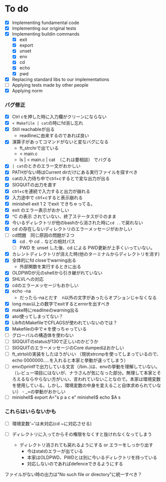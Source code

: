 # To do
- [x] Implementing fundamental code
- [x] Implementing our original tests
- [x] Implementing buildin commands
  - [x] exit
  - [x] export
  - [x] unset
  - [x] env
  - [x] cd
  - [x] echo
  - [x] pwd
- [x] Replacing standard libs to our implementations
- [ ] Applying tests made by other people
- [x] Applying norm

### バグ修正
- [x] Ctrl cを押した時に入力欄がクリーンにならない
- [x] `< Makefile | cat`の時にfd消し忘れ
- [x] Still reachableが出る
  - readlineに由来するのであれば良い
- [x] 演算子があってコマンドがないと変なバグになる
  - ft_strchrで出ている
  - < main.c
  - ls | < main.c | cat　（これは要相談）
	でバグる
- [x] `| cat`のときのエラー文がおかしい
- [x] PATHがない時はCurrent dirだけにある実行ファイルを探すべき
- [x] catの入力待ち中でctrl+cするとで変な出力が出る
- [x] SIGQUITの出力を直す
- [x] ctrl+cを連続で入力すると出力が崩れる
- [x] 入力途中で ctrl+cすると表示崩れる
- [x] minishell exit 1 2 でexit できちゃってる。
- [x] exit のエラー表示がおかしい
- [x] ^C の表示 されていない、終了ステータスが０のまま
- [x] 今いるディレクトリが他のbashから消された時に`cd ..`で戻れない
- [x] cd の存在しないディレクトリのエラーメッセージがおかしい
- [ ] cd問題　同じ原因の問題が２つ
	- [x] cd . や cd .. などの相対パス
	- [ ] PWD を unset した後、cd による PWD更新が上手くいっていない。
- [x] カレントディレクトリが消えた時(他のターミナルからディレクトリを消す)
- [x] 全体的にfd closeでwarning出る
  - 外部関数を実行するときに出る
- [x] OLDPWDが元のshellから引き継がれていない
- [x] SHLVLへの対応
- [x] cdのエラーメッセージもおかしい
- [x] echo -na
  - だったら-naとだす　n以外の文字があったらオプションじゃなくなる
- [x] long max以上の数字でexitするとerrorを出すべき
- [x] make時にreadlineのwarning出る
- [x] atoi使ってしまってない？
- [x] LibftのMakefileでCFLAGSが使われていないのでは？
- [x] Makefileの中で＊を使っちゃっている
- [ ] グローバルの構造体を使わない
- [ ] SIGQUITのstatusが130で正しいのかどうか
- [ ] SIGQUITのエラーメッセージのCore dumpedはおかしい
- [ ] ft_strtolの実装をしたほうがいい （現状strcmpを使ってしまっているので、echo 0000000.....を入れると本家と挙動が違ってしまう）
- [ ] envのprintfで出力している文言（/bin..)は、envの挙動を理解していない。 （レビュー項目にはないが、ナラさんが気になった部分。無理して本家とそろえるならやらない方がいい、言われていないことなので。本家は環境変数を使用している。しかし、環境変数の中身を変えること自体求められていない）
      - _=の挙動がおかしい
- [ ] minishell$ export A="s p a c e" minishell$ echo $A s

### これらはいらないかも
- [ ] 環境変数'~'は未対応(cd ~に対応させる)
- [ ] ディレクトリに入ってからその権限をなくすと抜けれなくなってしまう

	- ディレクトリ消されても戻れるようにする or エラーをしっかり出す
 		- 今はstatのエラーが出ている
		- 本家はOLDPWD、PWDとは別に今いるディレクトリを持っている
		- 対応しないのであればdefenceできるようにする

ファイルがない時の出力は"No such file or directory"に統一すべき？
